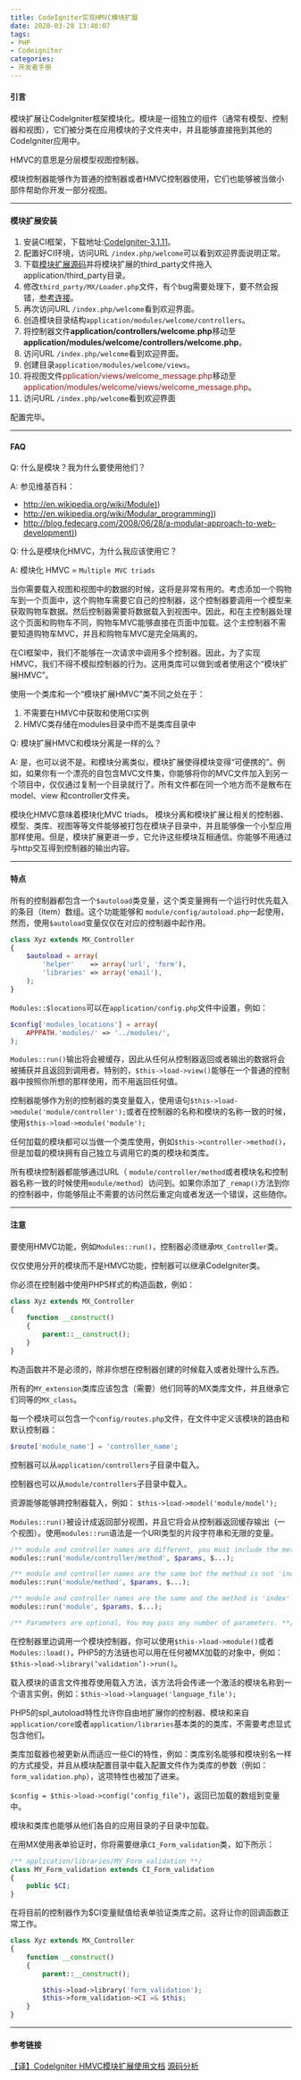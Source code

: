 ```yaml
---
title: CodeIgniter实现HMVC模块扩展
date: 2020-03-28 13:48:07
tags:
- PHP
- Codeigniter
categories:
- 开发者手册
---
```


#### 引言 ####
模块扩展让CodeIgniter框架模块化。模块是一组独立的组件（通常有模型、控制器和视图），它们被分类在应用模块的子文件夹中，并且能够直接拖到其他的CodeIgniter应用中。

HMVC的意思是分层模型视图控制器。

模块控制器能够作为普通的控制器或者HMVC控制器使用，它们也能够被当做小部件帮助你开发一部分视图。
<!-- more -->
---

#### 模块扩展安装 ####

1. 安装CI框架，下载地址:[CodeIgniter-3.1.11](https://github.com/bcit-ci/CodeIgniter/archive/3.1.11.tar.gz)。
2. 配置好CI环境，访问URL `/index.php/welcome`可以看到欢迎界面说明正常。
3. 下载[模块扩展源码](https://bitbucket.org/wiredesignz/codeigniter-modular-extensions-hmvc/get/f77a3fc9a6fd.zip)并将模块扩展的third_party文件拖入application/third_party目录。
4. 修改`third_party/MX/Loader.php`文件，有个bug需要处理下，要不然会报错，[参考连接](https://github.com/pureven/CodeIgniter-HMVC/commit/ce4f66e228e617885bf17358045d6c3eaba20690)。 
5. 再次访问URL `/index.php/welcome`看到欢迎界面。
6. 创造模块目录结构`application/modules/welcome/controllers`。
7. 将控制器文件**application/controllers/welcome.php**移动至**application/modules/welcome/controllers/welcome.php**。
8. 访问URL `/index.php/welcome`看到欢迎界面。
9. 创建目录`application/modules/welcome/views`。
10. 将视图文件<font color="#891717">pplication/views/welcome_message.php</font>移动至<font color="#891717">application/modules/welcome/views/welcome_message.php</font>。
11. 访问URL `/index.php/welcome`看到欢迎界面

配置完毕。

---

#### FAQ ####

Q: 什么是模块？我为什么要使用他们？

A: 参见维基百科：
- [http://en.wikipedia.org/wiki/Module)](http://en.wikipedia.org/wiki/Module))
- [http://en.wikipedia.org/wiki/Modular_programming)](http://en.wikipedia.org/wiki/Modular_programming))
- [http://blog.fedecarg.com/2008/06/28/a-modular-approach-to-web-development)](http://blog.fedecarg.com/2008/06/28/a-modular-approach-to-web-development))

Q: 什么是模块化HMVC，为什么我应该使用它？

A: 模块化 HMVC = `Multiple MVC triads`

当你需要载入视图和视图中的数据的时候，这将是非常有用的。考虑添加一个购物车到一个页面中，这个购物车需要它自己的控制器，这个控制器要调用一个模型来获取购物车数据。然后控制器需要将数据载入到视图中。因此，和在主控制器处理这个页面和购物车不同，购物车MVC能够直接在页面中加载。这个主控制器不需要知道购物车MVC，并且和购物车MVC是完全隔离的。

在CI框架中，我们不能够在一次请求中调用多个控制器。因此，为了实现HMVC，我们不得不模拟控制器的行为。这用类库可以做到或者使用这个“模块扩展HMVC”。

使用一个类库和一个“模块扩展HMVC”类不同之处在于：
1. 不需要在HMVC中获取和使用CI实例
2. HMVC类存储在modules目录中而不是类库目录中

Q: 模块扩展HMVC和模块分离是一样的么？

A: 是，也可以说不是。和模块分离类似，模块扩展使得模块变得“可便携的”。例如，如果你有一个漂亮的自包含MVC文件集，你能够将你的MVC文件加入到另一个项目中，仅仅通过复制一个目录就行了。所有文件都在同一个地方而不是散布在model、view 和controller文件夹。

模块化HMVC意味着模块化MVC triads。 模块分离和模块扩展让相关的控制器、模型、类库、视图等等文件能够被打包在模块子目录中，并且能够像一个小型应用那样使用。但是，模块扩展更进一步，它允许这些模块互相通信。你能够不用通过与http交互得到控制器的输出内容。

---
#### 特点 ####

所有的控制器都包含一个`$autoload`类变量，这个类变量拥有一个运行时优先载入的条目（item）数组。这个功能能够和 `module/config/autoload.php`一起使用，然而，使用`$autoload`变量仅仅在对应的控制器中起作用。
```php
class Xyz extends MX_Controller 
{
    $autoload = array(
        'helper'    => array('url', 'form'),
        'libraries' => array('email'),
    );
}
```

`Modules::$locations`可以在`application/config.php`文件中设置，例如：
```php
$config['modules_locations'] = array(
    APPPATH.'modules/' => '../modules/',
);
```

`Modules::run()`输出将会被缓存，因此从任何从控制器返回或者输出的数据将会被捕获并且返回到调用者。特别的，`$this->load->view()`能够在一个普通的控制器中按照你所想的那样使用，而不用返回任何值。

控制器能够作为别的控制器的类变量载入，使用语句`$this->load->module('module/controller');`或者在控制器的名称和模块的名称一致的时候，使用`$this->load->module('module');`

任何加载的模块都可以当做一个类库使用，例如`$this->controller->method()`，但是加载的模块拥有自己独立与调用它的类的模块和类库。

所有模块控制器都能够通过URL（ `module/controller/method`或者模块名和控制器名称一致的时候使用`module/method`）访问到。如果你添加了`_remap()`方法到你的控制器中，你能够阻止不需要的访问然后重定向或者发送一个错误，这些随你。

---

#### 注意 ####

要使用HMVC功能，例如`Modules::run()`，控制器必须继承`MX_Controller`类。

仅仅使用分开的模块而不是HMVC功能，控制器可以继承CodeIgniter类。

你必须在控制器中使用PHP5样式的构造函数，例如：
```php
class Xyz extends MX_Controller 
{
    function __construct()
    {
        parent::__construct();
    }
}
```

构造函数并不是必须的，除非你想在控制器创建的时候载入或者处理什么东西。

所有的`MY_extension`类库应该包含（需要）他们同等的MX类库文件，并且继承它们同等的`MX_class`。

每一个模块可以包含一个`config/routes.php`文件，在文件中定义该模块的路由和默认控制器：
```php
$route['module_name'] = 'controller_name';
```

控制器可以从`application/controllers`子目录中载入。

控制器也可以从`module/controllers`子目录中载入。

资源能够能够跨控制器载入，例如： `$this->load->model('module/model');`

`Modules::run()`被设计成返回部分视图，并且它将会从控制器返回缓存输出（一个视图）。使用`modules::run`语法是一个URI类型的片段字符串和无限的变量。
```php
/** module and controller names are different, you must include the method name also, including 'index' **/
modules::run('module/controller/method', $params, $...);

/** module and controller names are the same but the method is not 'index' **/
modules::run('module/method', $params, $...);

/** module and controller names are the same and the method is 'index' **/
modules::run('module', $params, $...);

/** Parameters are optional, You may pass any number of parameters. **/
```

在控制器里边调用一个模块控制器，你可以使用`$this->load->module()`或者`Modules::load()`，PHP5的方法链也可以用在任何被MX加载的对象中，例如： `$this->load->library(‘validation’)->run()`。

载入模块的语言文件推荐使用载入方法，该方法将会传递一个激活的模块名称到一个语言实例，例如：`$this->load->language('language_file');`

PHP5的spl_autoload特性允许你自由地扩展你的控制器、模块和来自`application/core`或者`application/libraries`基本类的的类库，不需要考虑显式包含他们。

类库加载器也被更新从而适应一些CI的特性，例如：类库别名能够和模块别名一样的方式接受，并且从模块配置目录中载入配置文件作为类库的参数（例如：`form_validation.php`），这项特性也被加了进来。

`$config = $this->load->config(‘config_file’)`，返回已加载的数组到变量中。

模块和类库也能够从他们各自的应用目录的子目录中加载。

在用MX使用表单验证时，你将需要继承`CI_Form_validation`类，如下所示：
```php
/** application/libraries/MY_Form_validation **/ 
class MY_Form_validation extends CI_Form_validation 
{
    public $CI;
}
```

在将目前的控制器作为$CI变量赋值给表单验证类库之前。这将让你的回调函数正常工作。
```php
class Xyz extends MX_Controller 
{
    function __construct()
    {
        parent::__construct();

        $this->load->library('form_validation');
        $this->form_validation->CI =& $this;
    }
}
```

---

#### 参考链接 ####

[【译】CodeIgniter HMVC模块扩展使用文档](https://segmentfault.com/a/1190000004105563)
[源码分析](https://github.com/pureven/CodeIgniter-HMVC)
